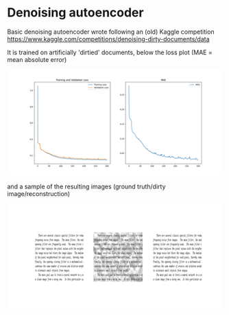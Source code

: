 # Denoising autoencoder

Basic denoising autoencoder wrote following an (old) Kaggle competition https://www.kaggle.com/competitions/denoising-dirty-documents/data

It is trained on artificially 'dirtied' documents, below the loss plot (MAE = mean absolute error)

<img src='loss_plot.png'>

and a sample of the resulting images (ground truth/dirty image/reconstruction)

<img src='reconstruction.png'>
